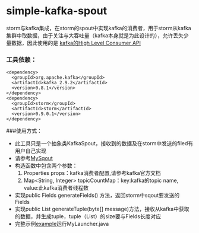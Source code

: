 simple-kafka-spout
==================
storm与kafka集成，在storm的spout中实现kafka的消费者，用于storm从kafka集群中取数据，由于关注与大吞吐量（kafka本身就是为此设计的），允许丢失少量数据，因此使用的是 [kafka的High Level Consumer API](http://kafka.apache.org/documentation.html#highlevelconsumerapi)

### 工具依赖：

    <dependency>
      <groupId>org.apache.kafka</groupId>
      <artifactId>kafka_2.9.2</artifactId>
      <version>0.8.1</version>
    </dependency>
    <dependency>
      <groupId>storm</groupId>
      <artifactId>storm</artifactId>
      <version>0.9.0.1</version>
    </dependency>

###使用方式：

* 此工具只是一个抽象类KafkaSpout，接收到的数据及在storm中发送的filed有用户自己实现
* 请参考[MySqout](https://github.com/aubdiy/simple-kafka-spout/blob/master/src/main/java/cn/_23hours/example/MySqout.java)
* 构造函数中包含两个参数：
  1.  Properties props：kafka消费者配置,请参考kafka官方文档
  2.  Map<String, Integer> topicCountMap：key:kafka的topic name, value:此kafka消费者线程数
* 实现public Fields generateFields() 方法，返回storm中sqout要发送的Fields
* 实现public List<Object> generateTuple(byte[] message)方法，接收从kafka中获取的数据，并生成tuple，tuple（List）的size要与Fields长度对应
* 完整示例[example](https://github.com/aubdiy/simple-kafka-spout/tree/master/src/main/java/cn/_23hours/example)运行MyLauncher.java
